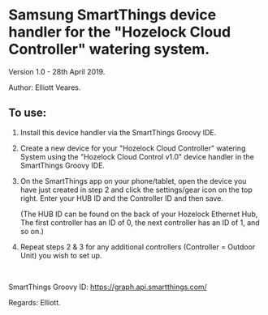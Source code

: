 # Samsung SmartThings device handler for the "Hozelock Cloud Controller" watering system.

Version 1.0 - 28th April 2019. 

Author: Elliott Veares.

## To use:

1) Install this device handler via the SmartThings Groovy IDE.

2) Create a new device for your "Hozelock Cloud Controller" watering System using the "Hozelock Cloud Control v1.0" device handler in the SmartThings Groovy IDE.

3) On the SmartThings app on your phone/tablet, open the device you have just created in step 2 and click the settings/gear icon on the top right. Enter your HUB ID and the Controller ID and then save.
    
    (The HUB ID can be found on the back of your Hozelock Ethernet Hub, The first controller has an ID of 0, the next controller has an ID of 1, and so on.)

4) Repeat steps 2 & 3 for any additional controllers (Controller = Outdoor Unit) you wish to set up.

&nbsp;


SmartThings Groovy ID: https://graph.api.smartthings.com/

Regards: Elliott.
